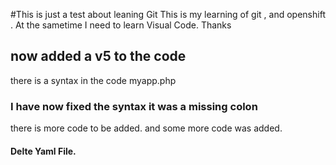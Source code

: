 #This is just a test about leaning Git
This is my learning of git , and openshift . 
At the sametime I need to learn Visual Code.
Thanks
## now added a v5 to the code
there is a syntax in the code myapp.php
### I have now fixed the syntax it was a missing colon
there is more code to be added. 
and some more code was added.
#### Delte Yaml File.

